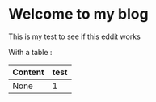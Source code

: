 # Welcome to my blog

This is my test to see if this eddit works

With a table :

|  Content | test   |
|---------|--------|
| None     | 1     |


